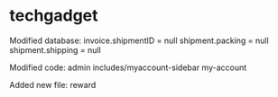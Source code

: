 # techgadget

Modified database:
invoice.shipmentID = null
shipment.packing = null
shipment.shipping = null

Modified code:
admin
includes/myaccount-sidebar
my-account

Added new file:
reward

